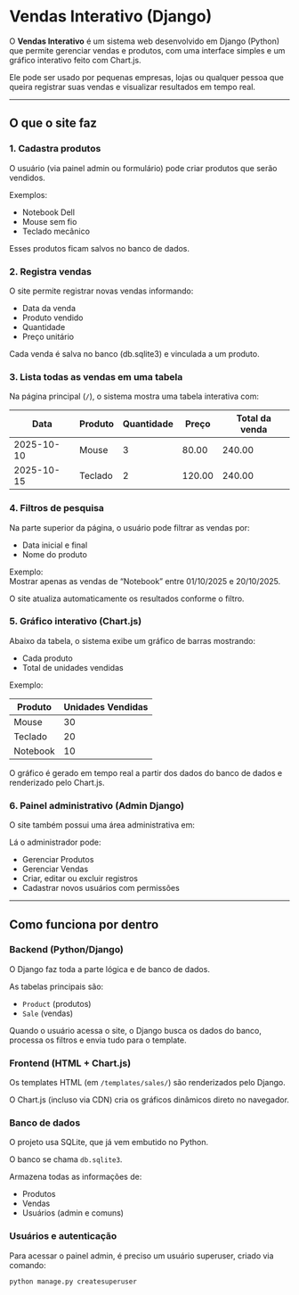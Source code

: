 # Vendas Interativo (Django)

O **Vendas Interativo** é um sistema web desenvolvido em Django (Python) que permite gerenciar vendas e produtos, com uma interface simples e um gráfico interativo feito com Chart.js.

Ele pode ser usado por pequenas empresas, lojas ou qualquer pessoa que queira registrar suas vendas e visualizar resultados em tempo real.

---

## O que o site faz

### 1. Cadastra produtos

O usuário (via painel admin ou formulário) pode criar produtos que serão vendidos.

Exemplos:
- Notebook Dell
- Mouse sem fio
- Teclado mecânico

Esses produtos ficam salvos no banco de dados.

### 2. Registra vendas

O site permite registrar novas vendas informando:

- Data da venda
- Produto vendido
- Quantidade
- Preço unitário

Cada venda é salva no banco (db.sqlite3) e vinculada a um produto.

### 3. Lista todas as vendas em uma tabela

Na página principal (`/`), o sistema mostra uma tabela interativa com:

| Data       | Produto  | Quantidade | Preço  | Total da venda  |
|------------|----------|------------|--------|-----------------|
| 2025-10-10 | Mouse    | 3          | 80.00  | 240.00          |
| 2025-10-15 | Teclado  | 2          | 120.00 | 240.00          |

### 4. Filtros de pesquisa

Na parte superior da página, o usuário pode filtrar as vendas por:

- Data inicial e final
- Nome do produto

Exemplo:  
Mostrar apenas as vendas de “Notebook” entre 01/10/2025 e 20/10/2025.

O site atualiza automaticamente os resultados conforme o filtro.

### 5. Gráfico interativo (Chart.js)

Abaixo da tabela, o sistema exibe um gráfico de barras mostrando:

- Cada produto
- Total de unidades vendidas

Exemplo:

| Produto   | Unidades Vendidas |
|-----------|-------------------|
| Mouse     | 30                |
| Teclado   | 20                |
| Notebook  | 10                |

O gráfico é gerado em tempo real a partir dos dados do banco de dados e renderizado pelo Chart.js.

### 6. Painel administrativo (Admin Django)

O site também possui uma área administrativa em:


Lá o administrador pode:

- Gerenciar Produtos
- Gerenciar Vendas
- Criar, editar ou excluir registros
- Cadastrar novos usuários com permissões

---

## Como funciona por dentro

### Backend (Python/Django)

O Django faz toda a parte lógica e de banco de dados.

As tabelas principais são:

- `Product` (produtos)
- `Sale` (vendas)

Quando o usuário acessa o site, o Django busca os dados do banco, processa os filtros e envia tudo para o template.

### Frontend (HTML + Chart.js)

Os templates HTML (em `/templates/sales/`) são renderizados pelo Django.

O Chart.js (incluso via CDN) cria os gráficos dinâmicos direto no navegador.

### Banco de dados

O projeto usa SQLite, que já vem embutido no Python.

O banco se chama `db.sqlite3`.

Armazena todas as informações de:

- Produtos
- Vendas
- Usuários (admin e comuns)

### Usuários e autenticação

Para acessar o painel admin, é preciso um usuário superuser, criado via comando:

```bash
python manage.py createsuperuser
